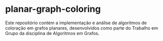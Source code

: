 # planar-graph-coloring
Este repositório contém a implementação e análise de algoritmos de coloração em grafos planares, desenvolvidos como parte do Trabalho em Grupo da disciplina de Algoritmos em Grafos.
